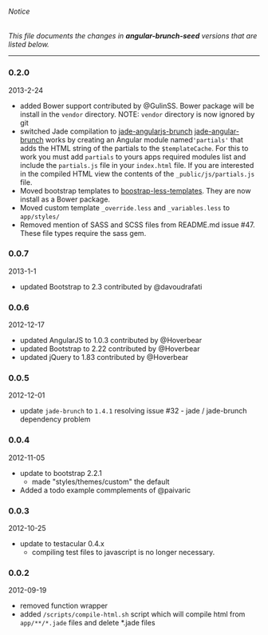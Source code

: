 ###### Notice ######

*This file documents the changes in **angular-brunch-seed** versions that are listed below.*

* * *

### 0.2.0 ###

2013-2-24

+ added Bower support contributed by @GulinSS. Bower package will be install
  in the `vendor` directory. NOTE: `vendor` directory is now ignored by git
+ switched Jade compilation to [jade-angularjs-brunch](https://github.com/GulinSS/jade-angularjs-brunch)
  [jade-angular-brunch](https://github.com/GulinSS/jade-angularjs-brunch)
  works by creating an Angular module named`'partials'` that adds the HTML
  string of the partials to the `$templateCache`. For this to work you must add
  `partials` to yours apps required modules list and include the `partials.js`
  file in your `index.html` file.
  If you are interested in the compiled HTML view the contents 
  of the `_public/js/partials.js` file.
+ Moved bootstrap templates to
  [boostrap-less-templates](https://github.com/scotch/boostrap-less-templates).
  They are now install as a Bower package.
+ Moved custom template `_override.less` and `_variables.less` to `app/styles/`
+ Removed mention of SASS and SCSS files from README.md issue #47. These file
  types require the sass gem. 

### 0.0.7 ###

2013-1-1

+ updated Bootstrap to 2.3 contributed by @davoudrafati

### 0.0.6 ###

2012-12-17

+ updated AngularJS to 1.0.3 contributed by @Hoverbear
+ updated Bootstrap to 2.22 contributed by @Hoverbear
+ updated jQuery to 1.83 contributed by @Hoverbear

### 0.0.5 ###

2012-12-01

+ update `jade-brunch` to `1.4.1` resolving issue #32 - jade / jade-brunch dependency problem

### 0.0.4 ###

2012-11-05

+ update to bootstrap 2.2.1
  - made "styles/themes/custom" the default
+ Added a todo example commplements of @paivaric

### 0.0.3 ###

2012-10-25

+ update to testacular 0.4.x
  - compiling test files to javascript is no longer necessary.

### 0.0.2 ###


2012-09-19

+ removed function wrapper
+ added `/scripts/compile-html.sh` script which will compile html from `app/**/*.jade` files and delete *.jade files
